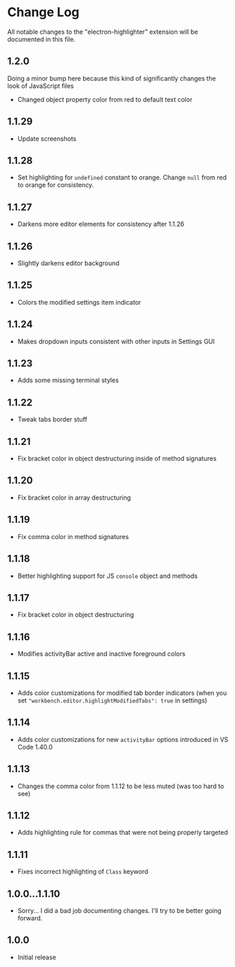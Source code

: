 # Change Log
All notable changes to the "electron-highlighter" extension will be documented in this file.

## 1.2.0

Doing a minor bump here because this kind of significantly changes the look of JavaScript files

- Changed object property color from red to default text color

## 1.1.29
- Update screenshots

## 1.1.28
- Set highlighting for `undefined` constant to orange. Change `null` from red to orange for consistency.

## 1.1.27
- Darkens more editor elements for consistency after 1.1.26

## 1.1.26
- Slightly darkens editor background

## 1.1.25
- Colors the modified settings item indicator

## 1.1.24
- Makes dropdown inputs consistent with other inputs in Settings GUI

## 1.1.23
- Adds some missing terminal styles

## 1.1.22
- Tweak tabs border stuff

## 1.1.21
- Fix bracket color in object destructuring inside of method signatures

## 1.1.20
- Fix bracket color in array destructuring

## 1.1.19
- Fix comma color in method signatures

## 1.1.18
- Better highlighting support for JS `console` object and methods

## 1.1.17
- Fix bracket color in object destructuring

## 1.1.16
- Modifies activityBar active and inactive foreground colors

## 1.1.15
- Adds color customizations for modified tab border indicators (when you set `"workbench.editor.highlightModifiedTabs": true` in settings)

## 1.1.14
- Adds color customizations for new `activityBar` options introduced in VS Code 1.40.0

## 1.1.13
- Changes the comma color from 1.1.12 to be less muted (was too hard to see)

## 1.1.12
- Adds highlighting rule for commas that were not being properly targeted

## 1.1.11
- Fixes incorrect highlighting of `Class` keyword

## 1.0.0...1.1.10
- Sorry... I did a bad job documenting changes. I'll try to be better going forward.

## 1.0.0 
- Initial release
